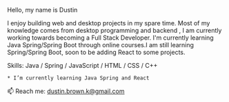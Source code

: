 Hello, my name is Dustin 


I enjoy building web and desktop projects in my spare time. Most of my knowledge comes from desktop programming and backend , I am currently working towards becoming a Full Stack Developer. I'm currently learning Java Spring/Spring Boot through online courses.I am still learning Spring/Spring Boot, soon to be adding React to some projects.

Skills: Java / Spring / JavaScript / HTML / CSS / C++

    * I’m currently learning Java Spring and React
    
    
   
📫  Reach me: dustin.brown.k@gmail.com
    
